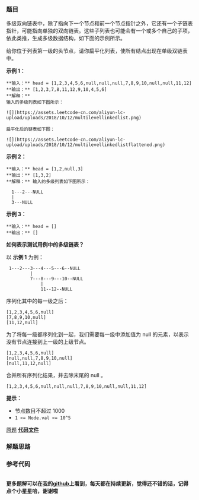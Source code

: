 ### 题目
多级双向链表中，除了指向下一个节点和前一个节点指针之外，它还有一个子链表指针，可能指向单独的双向链表。这些子列表也可能会有一个或多个自己的子项，依此类推，生成多级数据结构，如下面的示例所示。

给你位于列表第一级的头节点，请你扁平化列表，使所有结点出现在单级双链表中。



**示例 1：**

    
    
    **输入：** head = [1,2,3,4,5,6,null,null,null,7,8,9,10,null,null,11,12]
    **输出：** [1,2,3,7,8,11,12,9,10,4,5,6]
    **解释：**
    输入的多级列表如下图所示：
    
    ![](https://assets.leetcode-cn.com/aliyun-lc-upload/uploads/2018/10/12/multilevellinkedlist.png)
    
    扁平化后的链表如下图：
    
    ![](https://assets.leetcode-cn.com/aliyun-lc-upload/uploads/2018/10/12/multilevellinkedlistflattened.png)
    

**示例 2：**

    
    
    **输入：** head = [1,2,null,3]
    **输出：** [1,3,2]
    **解释：** 输入的多级列表如下图所示：
    
      1---2---NULL
      |
      3---NULL
    

**示例 3：**

    
    
    **输入：** head = []
    **输出：** []
    



**如何表示测试用例中的多级链表？**

以 **示例 1** 为例：

    
    
     1---2---3---4---5---6--NULL
             |
             7---8---9---10--NULL
                 |
                 11--12--NULL

序列化其中的每一级之后：

    
    
    [1,2,3,4,5,6,null]
    [7,8,9,10,null]
    [11,12,null]
    

为了将每一级都序列化到一起，我们需要每一级中添加值为 null 的元素，以表示没有节点连接到上一级的上级节点。

    
    
    [1,2,3,4,5,6,null]
    [null,null,7,8,9,10,null]
    [null,11,12,null]
    

合并所有序列化结果，并去除末尾的 null 。

    
    
    [1,2,3,4,5,6,null,null,null,7,8,9,10,null,null,11,12]



**提示：**

  * 节点数目不超过 1000
  * `1 <= Node.val <= 10^5`

[原题](https://leetcode-cn.com/problems/flatten-a-multilevel-doubly-linked-list/)    **[代码文件]()**


### 解题思路




### 参考代码

```go


```




**更多题解可以在我的[github](https://github.com/LZH139/leetcode_Go)上看到，每天都在持续更新，觉得还不错的话，记得点个小星星哈，谢谢啦**
